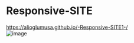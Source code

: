 # Responsive-SITE
https://alioglumusa.github.io/-Responsive-SITE1-/
<br />
![image](https://user-images.githubusercontent.com/109859611/206787438-f2f9b6db-5cf3-4a2d-8201-99569d684be8.png)
